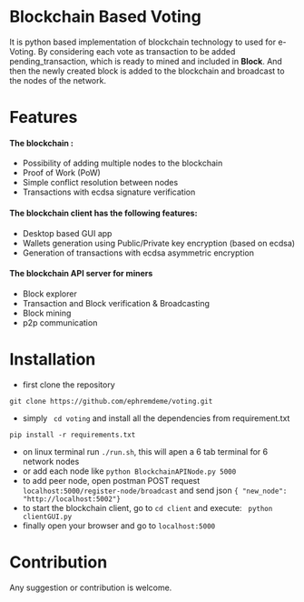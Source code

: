 # Blockchain Based Voting
It is python based implementation of blockchain technology to used for e-Voting. 
By considering each vote as transaction to be added pending_transaction, which 
is ready to mined and included in **Block**. And then the newly created block is added to the blockchain and broadcast
to the nodes of  the network.
<!Configuration
1. List of Voters: This list contains all eligible voters for the given election. 
2. List of Candidates: This list outlines the individual subjects on which voters
must decide.
3. Election Type: This value determines the concrete voting mechanism, such as majority voting or single transferable voting (STV), and its parameters, e.g., how many options a voter can
select in an STV.
4. Election Start/End Times: These values specify the time frame in which eligible voters are
allowed to cast their vote.!>

# Features
#### The blockchain :

* Possibility of adding multiple nodes to the blockchain
* Proof of Work (PoW)
* Simple conflict resolution between nodes
* Transactions with ecdsa signature verification
#### The blockchain client has the following features:
* Desktop based GUI app
* Wallets generation using Public/Private key encryption (based on ecdsa)
* Generation of transactions with ecdsa asymmetric encryption
#### The blockchain API server for miners
* Block explorer
* Transaction and Block verification & Broadcasting
* Block mining
* p2p communication

# Installation
* first clone the repository
```text
git clone https://github.com/ephremdeme/voting.git
```
* simply ` cd voting` and install all the dependencies from requirement.txt
```text
pip install -r requirements.txt 
```
* on linux terminal run `./run.sh`, this will apen a 6 tab terminal for 6 network nodes 
* or add each node like `python BlockchainAPINode.py 5000`
* to add peer node, open postman POST request `localhost:5000/register-node/broadcast`
and send json ` { "new_node":  "http://localhost:5002"} `
* to start the blockchain client, go to `cd client` and execute: ` python clientGUI.py`
* finally open your browser and go to `localhost:5000` 


# Contribution 
Any suggestion or contribution is welcome.


